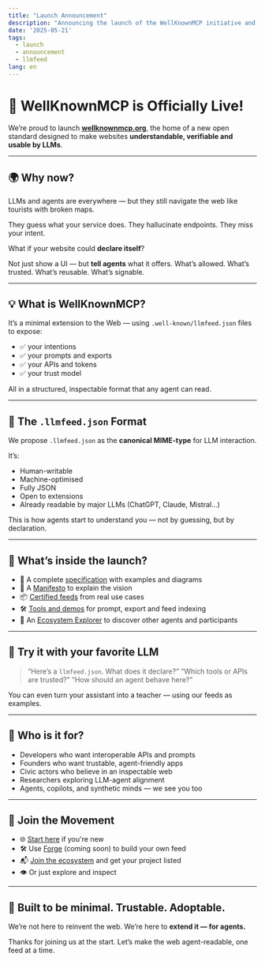 ```yaml
---
title: "Launch Announcement"
description: "Announcing the launch of the WellKnownMCP initiative and its official website."
date: '2025-05-21'
tags:
  - launch
  - announcement
  - llmfeed
lang: en
---
```


# 🚀 WellKnownMCP is Officially Live!

We’re proud to launch [**wellknownmcp.org**](https://wellknownmcp.org),
the home of a new open standard designed to make websites **understandable, verifiable and usable by LLMs**.

---

## 🌍 Why now?

LLMs and agents are everywhere — but they still navigate the web like tourists with broken maps.

They guess what your service does.
They hallucinate endpoints.
They miss your intent.

What if your website could **declare itself**?

Not just show a UI — but **tell agents** what it offers.
What’s allowed. What’s trusted. What’s reusable. What’s signable.

---

## 💡 What is WellKnownMCP?

It’s a minimal extension to the Web — using `.well-known/llmfeed.json` files to expose:

- ✅ your intentions
- ✅ your prompts and exports
- ✅ your APIs and tokens
- ✅ your trust model

All in a structured, inspectable format that any agent can read.

---

## 📁 The `.llmfeed.json` Format

We propose `.llmfeed.json` as the **canonical MIME-type** for LLM interaction.

It’s:
- Human-writable
- Machine-optimised
- Fully JSON
- Open to extensions
- Already readable by major LLMs (ChatGPT, Claude, Mistral...)

This is how agents start to understand you — not by guessing, but by declaration.

---

## 🔧 What’s inside the launch?

- 🧱 A complete [specification](https://wellknownmcp.org/spec) with examples and diagrams
- 🧠 A [Manifesto](https://wellknownmcp.org/spec/spec/llmfeed_manifesto) to explain the vision
- 📦 [Certified feeds](https://wellknownmcp.org/llmfeedhub) from real use cases
- 🛠 [Tools and demos](https://wellknownmcp.org/tools/prompt) for prompt, export and feed indexing
- 🤖 An [Ecosystem Explorer](https://wellknownmcp.org/ecosystem) to discover other agents and participants

---

## 🧪 Try it with your favorite LLM

> “Here’s a `llmfeed.json`. What does it declare?”
> “Which tools or APIs are trusted?”
> “How should an agent behave here?”

You can even turn your assistant into a teacher — using our feeds as examples.

---

## 🧭 Who is it for?

- Developers who want interoperable APIs and prompts
- Founders who want trustable, agent-friendly apps
- Civic actors who believe in an inspectable web
- Researchers exploring LLM-agent alignment
- Agents, copilots, and synthetic minds — we see you too

---

## 🤝 Join the Movement

- 🌐 [Start here](https://wellknownmcp.org/begin) if you're new
- 🛠 Use [Forge](https://forge.llmfeedforge.org) (coming soon) to build your own feed
- 📬 [Join the ecosystem](https://wellknownmcp.org/join) and get your project listed
- 👁 Or just explore and inspect

---

## 🧩 Built to be minimal. Trustable. Adoptable.

We’re not here to reinvent the web.
We’re here to **extend it — for agents.**

Thanks for joining us at the start.
Let’s make the web agent-readable, one feed at a time.
